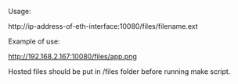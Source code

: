 Usage:

  http://ip-address-of-eth-interface:10080/files/filename.ext

Example of use:

  http://192.168.2.167:10080/files/app.png


Hosted files should be put in /files folder before running make script.


